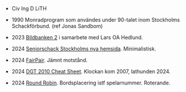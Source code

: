 * Civ Ing D LiTH

* 1990 Monradprogram som användes under 90-talet inom Stockholms Schackförbund. (ref Jonas Sandbom)
* 2023 [Bildbanken 2](https://storage.googleapis.com/bildbank2/index.html?query=Seniorschack) i samarbete med Lars OA Hedlund.
* 2024 [Seniorschack Stockholms nya hemsida](https://christernilsson.github.io/Seniorschack/Seniorschack_Stockholm). Minimalistisk.
* 2024 [FairPair](../FairPair). Jämnt motstånd.
* 2024 [DGT 2010 Cheat Sheet](../DGT_2010_-_Cheat_Sheet). Klockan kom 2007, lathunden 2024.
* 2024 [Round Robin](Round_Robin). Bordsplacering istf spelarnummer. Roterande.
